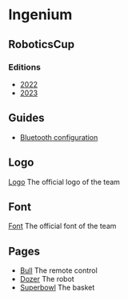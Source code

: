 # Ingenium
## RoboticsCup
### Editions
* [2022](./2022/)
* [2023](./2023/)

## Guides
* [Bluetooth configuration](./BT/)

## Logo
[Logo](./Logo/) The official logo of the team

## Font
[Font](./Font/) The official font of the team

## Pages
* [Bull](./Bull/) The remote control
* [Dozer](./Dozer/) The robot
* [Superbowl](./Superbowl/) The basket
